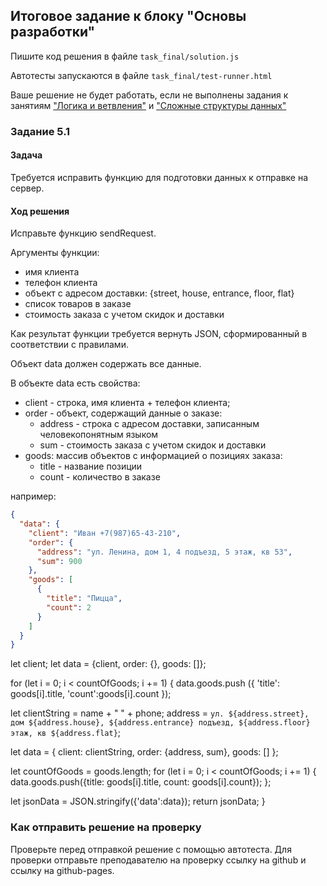## Итоговое задание к блоку "Основы разработки"
Пишите код решения в файле `task_final/solution.js`

Автотесты запускаются в файле `task_final/test-runner.html`

Ваше решение не будет работать, если не выполнены задания 
к занятиям ["Логика и ветвления"](../task_2/readme.md)
и ["Сложные структуры данных"](../task_3/readme.md)

### Задание 5.1
#### Задача
Требуется исправить функцию для подготовки данных к отправке на сервер.

#### Ход решения
Исправьте функцию sendRequest.

Аргументы функции:
- имя клиента
- телефон клиента
- объект с адресом доставки: {street, house, entrance, floor, flat}
- список товаров в заказе
- стоимость заказа с учетом скидок и доставки

Как результат функции требуется вернуть JSON,
cформированный в соответствии с правилами.

Объект data должен содержать все данные.

В объекте data есть свойства:
- client - строка, имя клиента + телефон клиента;
- order - объект, содержащий данные о заказе:
    - address - строка с адресом доставки, записанным человекопонятным языком
    - sum - стоимость заказа с учетом скидок и доставки
- goods: массив объектов с информацией о позициях заказа:
    - title - название позиции
    - count - количество в заказе
    
например:

```json
{
  "data": {
    "client": "Иван +7(987)65-43-210",
    "order": {
      "address": "ул. Ленина, дом 1, 4 подъезд, 5 этаж, кв 53",
      "sum": 900
    },
    "goods": [
      {
        "title": "Пицца",
        "count": 2
      }
    ]
  }
}
```
let client;
let data = {client,  order: {}, goods: []};

for (let i = 0; i < countOfGoods; i += 1) {
  data.goods.push ({
    'title': goods[i].title,
    'count':goods[i].count
    });

let clientString = name + " " + phone;
address = `ул. ${address.street}, дом ${address.house}, ${address.entrance} подъезд, ${address.floor} этаж, кв ${address.flat}`;

let data = {
  client: clientString, 
  order: {address, sum}, 
  goods: []
   };

  let countOfGoods = goods.length;
  for (let i = 0; i < countOfGoods; i += 1) {
    data.goods.push({title: goods[i].title, count: goods[i].count});
  };

let jsonData = JSON.stringify({'data':data});
return jsonData;
}

### Как отправить решение на проверку
Проверьте перед отправкой решение с помощью автотеста.
Для проверки отправьте преподавателю на проверку ссылку на github
и ссылку на github-pages.
